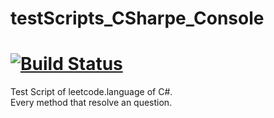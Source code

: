 # testScripts_CSharpe_Console

# [![Build Status](https://dev.azure.com/tao72016/tes_CSharpe_ResourceText/_apis/build/status/LearnEaech.testScripts_CSharpe_Console?branchName=master)](https://dev.azure.com/tao72016/tes_CSharpe_ResourceText/_build/latest?definitionId=7?branchName=master)

Test Script of leetcode.language of C#.\
Every method that resolve an question. 
